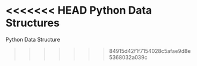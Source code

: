 <<<<<<< HEAD
Python Data Structures
=======
Python Data Structure
>>>>>>> 84915d42f1f7154028c5afae9d8e5368032a039c
